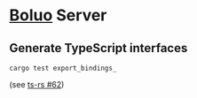 # [Boluo](https://github.com/mythal/boluo) Server

## Generate TypeScript interfaces

```
cargo test export_bindings_
```

(see [ts-rs #62](https://github.com/Aleph-Alpha/ts-rs/issues/62))
